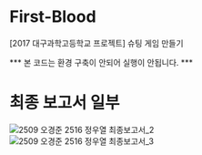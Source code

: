 # First-Blood
[2017 대구과학고등학교 프로젝트] 슈팅 게임 만들기

*** 본 코드는 환경 구축이 안되어 실행이 안됩니다. ***



# 최종 보고서 일부
![2509 오경준 2516 정우열 최종보고서_2](https://user-images.githubusercontent.com/76677980/189705323-4134a299-bd8e-41ee-9186-20541a1cd54a.png)
![2509 오경준 2516 정우열 최종보고서_3](https://user-images.githubusercontent.com/76677980/189705329-af913928-fef8-4970-9601-80420c2e6830.png)
